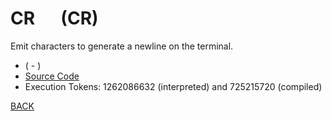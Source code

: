 # CR &emsp; (CR)
Emit characters to generate a newline on the terminal.
* ( - )
* [Source Code](../words/core/CR.cs)
* Execution Tokens: 1262086632 (interpreted) and 725215720 (compiled)


[BACK](builtins.md#CR)
